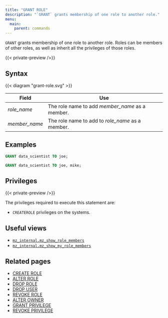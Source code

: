 ```yaml
---
title: "GRANT ROLE"
description: "`GRANT` grants membership of one role to another role."
menu:
  main:
    parent: commands
---
```


`GRANT` grants membership of one role to another role. Roles can be members of
other roles, as well as inherit all the privileges of those roles.

{{< private-preview />}}

## Syntax

{{< diagram "grant-role.svg" >}}

Field         | Use
--------------|--------------------------------------------------
_role_name_   | The role name to add _member_name_ as a member.
_member_name_ | The role name to add to _role_name_ as a member.

## Examples

```sql
GRANT data_scientist TO joe;
```

```sql
GRANT data_scientist TO joe, mike;
```

## Privileges

{{< private-preview />}}

The privileges required to execute this statement are:

- `CREATEROLE` privileges on the systems.

## Useful views

- [`mz_internal.mz_show_role_members`](/sql/system-catalog/mz_internal/#mz_show_role_members)
- [`mz_internal.mz_show_my_role_members`](/sql/system-catalog/mz_internal/#mz_show_my_role_members)

## Related pages

- [CREATE ROLE](../create-role)
- [ALTER ROLE](../alter-role)
- [DROP ROLE](../drop-role)
- [DROP USER](../drop-user)
- [REVOKE ROLE](../revoke-role)
- [ALTER OWNER](../alter-owner)
- [GRANT PRIVILEGE](../grant-privilege)
- [REVOKE PRIVILEGE](../revoke-privilege)
